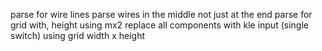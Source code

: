 parse for wire lines
parse wires in the middle not just at the end
parse for grid with, height using mx2
replace all components with kle input (single switch) using grid width x height


